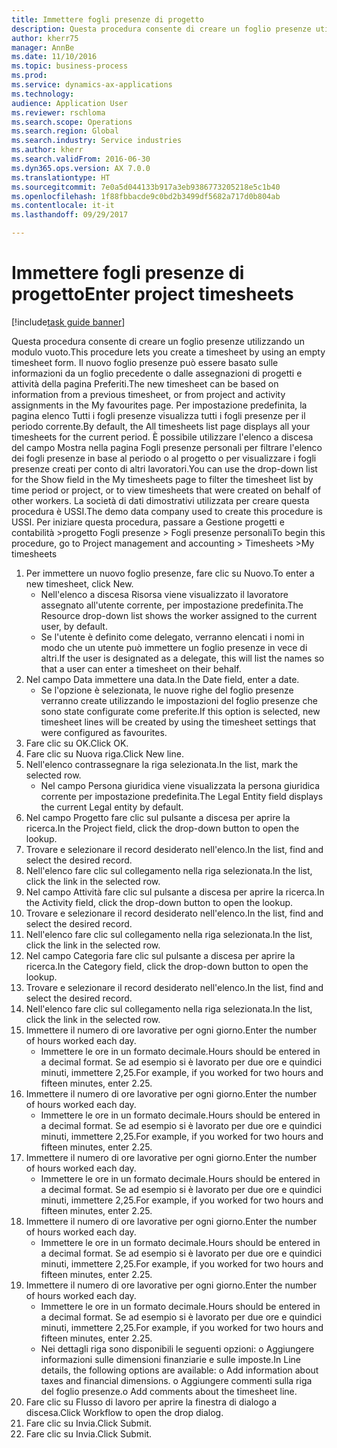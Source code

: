 ```yaml
--- 
title: Immettere fogli presenze di progetto
description: Questa procedura consente di creare un foglio presenze utilizzando un modulo vuoto.
author: kherr75
manager: AnnBe
ms.date: 11/10/2016
ms.topic: business-process
ms.prod: 
ms.service: dynamics-ax-applications
ms.technology: 
audience: Application User
ms.reviewer: rschloma
ms.search.scope: Operations
ms.search.region: Global
ms.search.industry: Service industries
ms.author: kherr
ms.search.validFrom: 2016-06-30
ms.dyn365.ops.version: AX 7.0.0
ms.translationtype: HT
ms.sourcegitcommit: 7e0a5d044133b917a3eb9386773205218e5c1b40
ms.openlocfilehash: 1f88fbbacde9c0bd2b3499df5682a717d0b804ab
ms.contentlocale: it-it
ms.lasthandoff: 09/29/2017

---
```

# <a name="enter-project-timesheets"></a><span data-ttu-id="ae4cc-103">Immettere fogli presenze di progetto</span><span class="sxs-lookup"><span data-stu-id="ae4cc-103">Enter project timesheets</span></span>

[!include[task guide banner](../../includes/task-guide-banner.md)]

<span data-ttu-id="ae4cc-104">Questa procedura consente di creare un foglio presenze utilizzando un modulo vuoto.</span><span class="sxs-lookup"><span data-stu-id="ae4cc-104">This procedure lets you create a timesheet by using an empty timesheet form.</span></span> <span data-ttu-id="ae4cc-105">Il nuovo foglio presenze può essere basato sulle informazioni da un foglio precedente o dalle assegnazioni di progetti e attività della pagina Preferiti.</span><span class="sxs-lookup"><span data-stu-id="ae4cc-105">The new timesheet can be based on information from a previous timesheet, or from project and activity assignments in the My favourites page.</span></span> <span data-ttu-id="ae4cc-106">Per impostazione predefinita, la pagina elenco Tutti i fogli presenze visualizza tutti i fogli presenze per il periodo corrente.</span><span class="sxs-lookup"><span data-stu-id="ae4cc-106">By default, the All timesheets list page displays all your timesheets for the current period.</span></span> <span data-ttu-id="ae4cc-107">È possibile utilizzare l'elenco a discesa del campo Mostra nella pagina Fogli presenze personali per filtrare l'elenco dei fogli presenze in base al periodo o al progetto o per visualizzare i fogli presenze creati per conto di altri lavoratori.</span><span class="sxs-lookup"><span data-stu-id="ae4cc-107">You can use the drop-down list for the Show field in the My timesheets page to filter the timesheet list by time period or project, or to view timesheets that were created on behalf of other workers.</span></span> <span data-ttu-id="ae4cc-108">La società di dati dimostrativi utilizzata per creare questa procedura è USSI.</span><span class="sxs-lookup"><span data-stu-id="ae4cc-108">The demo data company used to create this procedure is USSI.</span></span> <span data-ttu-id="ae4cc-109">Per iniziare questa procedura, passare a Gestione progetti e contabilità >progetto Fogli presenze > Fogli presenze personali</span><span class="sxs-lookup"><span data-stu-id="ae4cc-109">To begin this procedure, go to Project management and accounting > Timesheets >My timesheets</span></span>

1. <span data-ttu-id="ae4cc-110">Per immettere un nuovo foglio presenze, fare clic su Nuovo.</span><span class="sxs-lookup"><span data-stu-id="ae4cc-110">To enter a new timesheet, click New.</span></span>
    * <span data-ttu-id="ae4cc-111">Nell'elenco a discesa Risorsa viene visualizzato il lavoratore assegnato all'utente corrente, per impostazione predefinita.</span><span class="sxs-lookup"><span data-stu-id="ae4cc-111">The Resource drop-down list shows the worker assigned to the current user, by default.</span></span>  
    * <span data-ttu-id="ae4cc-112">Se l'utente è definito come delegato, verranno elencati i nomi in modo che un utente può immettere un foglio presenze in vece di altri.</span><span class="sxs-lookup"><span data-stu-id="ae4cc-112">If the user is designated as a delegate, this will list the names so that a user can enter a timesheet on their behalf.</span></span>  
2. <span data-ttu-id="ae4cc-113">Nel campo Data immettere una data.</span><span class="sxs-lookup"><span data-stu-id="ae4cc-113">In the Date field, enter a date.</span></span>
    * <span data-ttu-id="ae4cc-114">Se l'opzione è selezionata, le nuove righe del foglio presenze verranno create utilizzando le impostazioni del foglio presenze che sono state configurate come preferite.</span><span class="sxs-lookup"><span data-stu-id="ae4cc-114">If this option is selected, new timesheet lines will be created by using the timesheet settings that were configured as favourites.</span></span>  
3. <span data-ttu-id="ae4cc-115">Fare clic su OK.</span><span class="sxs-lookup"><span data-stu-id="ae4cc-115">Click OK.</span></span>
4. <span data-ttu-id="ae4cc-116">Fare clic su Nuova riga.</span><span class="sxs-lookup"><span data-stu-id="ae4cc-116">Click New line.</span></span>
5. <span data-ttu-id="ae4cc-117">Nell'elenco contrassegnare la riga selezionata.</span><span class="sxs-lookup"><span data-stu-id="ae4cc-117">In the list, mark the selected row.</span></span>
    * <span data-ttu-id="ae4cc-118">Nel campo Persona giuridica viene visualizzata la persona giuridica corrente per impostazione predefinita.</span><span class="sxs-lookup"><span data-stu-id="ae4cc-118">The Legal Entity field displays the current Legal entity by default.</span></span>   
6. <span data-ttu-id="ae4cc-119">Nel campo Progetto fare clic sul pulsante a discesa per aprire la ricerca.</span><span class="sxs-lookup"><span data-stu-id="ae4cc-119">In the Project field, click the drop-down button to open the lookup.</span></span>
7. <span data-ttu-id="ae4cc-120">Trovare e selezionare il record desiderato nell'elenco.</span><span class="sxs-lookup"><span data-stu-id="ae4cc-120">In the list, find and select the desired record.</span></span>
8. <span data-ttu-id="ae4cc-121">Nell'elenco fare clic sul collegamento nella riga selezionata.</span><span class="sxs-lookup"><span data-stu-id="ae4cc-121">In the list, click the link in the selected row.</span></span>
9. <span data-ttu-id="ae4cc-122">Nel campo Attività fare clic sul pulsante a discesa per aprire la ricerca.</span><span class="sxs-lookup"><span data-stu-id="ae4cc-122">In the Activity field, click the drop-down button to open the lookup.</span></span>
10. <span data-ttu-id="ae4cc-123">Trovare e selezionare il record desiderato nell'elenco.</span><span class="sxs-lookup"><span data-stu-id="ae4cc-123">In the list, find and select the desired record.</span></span>
11. <span data-ttu-id="ae4cc-124">Nell'elenco fare clic sul collegamento nella riga selezionata.</span><span class="sxs-lookup"><span data-stu-id="ae4cc-124">In the list, click the link in the selected row.</span></span>
12. <span data-ttu-id="ae4cc-125">Nel campo Categoria fare clic sul pulsante a discesa per aprire la ricerca.</span><span class="sxs-lookup"><span data-stu-id="ae4cc-125">In the Category field, click the drop-down button to open the lookup.</span></span>
13. <span data-ttu-id="ae4cc-126">Trovare e selezionare il record desiderato nell'elenco.</span><span class="sxs-lookup"><span data-stu-id="ae4cc-126">In the list, find and select the desired record.</span></span>
14. <span data-ttu-id="ae4cc-127">Nell'elenco fare clic sul collegamento nella riga selezionata.</span><span class="sxs-lookup"><span data-stu-id="ae4cc-127">In the list, click the link in the selected row.</span></span>
15. <span data-ttu-id="ae4cc-128">Immettere il numero di ore lavorative per ogni giorno.</span><span class="sxs-lookup"><span data-stu-id="ae4cc-128">Enter the number of hours worked each day.</span></span>
    * <span data-ttu-id="ae4cc-129">Immettere le ore in un formato decimale.</span><span class="sxs-lookup"><span data-stu-id="ae4cc-129">Hours should be entered in a decimal format.</span></span>  <span data-ttu-id="ae4cc-130">Se ad esempio si è lavorato per due ore e quindici minuti, immettere 2,25.</span><span class="sxs-lookup"><span data-stu-id="ae4cc-130">For example, if you worked for two hours and fifteen minutes, enter 2.25.</span></span>   
16. <span data-ttu-id="ae4cc-131">Immettere il numero di ore lavorative per ogni giorno.</span><span class="sxs-lookup"><span data-stu-id="ae4cc-131">Enter the number of hours worked each day.</span></span>
    * <span data-ttu-id="ae4cc-132">Immettere le ore in un formato decimale.</span><span class="sxs-lookup"><span data-stu-id="ae4cc-132">Hours should be entered in a decimal format.</span></span>  <span data-ttu-id="ae4cc-133">Se ad esempio si è lavorato per due ore e quindici minuti, immettere 2,25.</span><span class="sxs-lookup"><span data-stu-id="ae4cc-133">For example, if you worked for two hours and fifteen minutes, enter 2.25.</span></span>   
17. <span data-ttu-id="ae4cc-134">Immettere il numero di ore lavorative per ogni giorno.</span><span class="sxs-lookup"><span data-stu-id="ae4cc-134">Enter the number of hours worked each day.</span></span>
    * <span data-ttu-id="ae4cc-135">Immettere le ore in un formato decimale.</span><span class="sxs-lookup"><span data-stu-id="ae4cc-135">Hours should be entered in a decimal format.</span></span>  <span data-ttu-id="ae4cc-136">Se ad esempio si è lavorato per due ore e quindici minuti, immettere 2,25.</span><span class="sxs-lookup"><span data-stu-id="ae4cc-136">For example, if you worked for two hours and fifteen minutes, enter 2.25.</span></span>   
18. <span data-ttu-id="ae4cc-137">Immettere il numero di ore lavorative per ogni giorno.</span><span class="sxs-lookup"><span data-stu-id="ae4cc-137">Enter the number of hours worked each day.</span></span>
    * <span data-ttu-id="ae4cc-138">Immettere le ore in un formato decimale.</span><span class="sxs-lookup"><span data-stu-id="ae4cc-138">Hours should be entered in a decimal format.</span></span>  <span data-ttu-id="ae4cc-139">Se ad esempio si è lavorato per due ore e quindici minuti, immettere 2,25.</span><span class="sxs-lookup"><span data-stu-id="ae4cc-139">For example, if you worked for two hours and fifteen minutes, enter 2.25.</span></span>   
19. <span data-ttu-id="ae4cc-140">Immettere il numero di ore lavorative per ogni giorno.</span><span class="sxs-lookup"><span data-stu-id="ae4cc-140">Enter the number of hours worked each day.</span></span>
    * <span data-ttu-id="ae4cc-141">Immettere le ore in un formato decimale.</span><span class="sxs-lookup"><span data-stu-id="ae4cc-141">Hours should be entered in a decimal format.</span></span>  <span data-ttu-id="ae4cc-142">Se ad esempio si è lavorato per due ore e quindici minuti, immettere 2,25.</span><span class="sxs-lookup"><span data-stu-id="ae4cc-142">For example, if you worked for two hours and fifteen minutes, enter 2.25.</span></span>   
    * <span data-ttu-id="ae4cc-143">Nei dettagli riga sono disponibili le seguenti opzioni:  o  Aggiungere informazioni sulle dimensioni finanziarie e sulle imposte.</span><span class="sxs-lookup"><span data-stu-id="ae4cc-143">In Line details, the following options are available:  o  Add information about taxes and financial dimensions.</span></span>  <span data-ttu-id="ae4cc-144">o    Aggiungere commenti sulla riga del foglio presenze.</span><span class="sxs-lookup"><span data-stu-id="ae4cc-144">o    Add comments about the timesheet line.</span></span>  
20. <span data-ttu-id="ae4cc-145">Fare clic su Flusso di lavoro per aprire la finestra di dialogo a discesa.</span><span class="sxs-lookup"><span data-stu-id="ae4cc-145">Click Workflow to open the drop dialog.</span></span>
21. <span data-ttu-id="ae4cc-146">Fare clic su Invia.</span><span class="sxs-lookup"><span data-stu-id="ae4cc-146">Click Submit.</span></span>
22. <span data-ttu-id="ae4cc-147">Fare clic su Invia.</span><span class="sxs-lookup"><span data-stu-id="ae4cc-147">Click Submit.</span></span>


